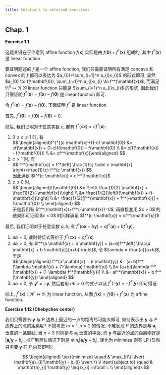 ```yaml
---
title: Solutions to selected exercises
---
```


## Chap. 1

**Exercise 1.1**

这题关键在于注意到 affine function $f(\mathbf{x})$ 实际是由 $f(\mathbf{0})+f^*(\mathbf{x})$ 组成的, 其中 $f^*(\mathbf{x})$ 是 linear function.

要证明题述的 $f$ 是一个 affine function, 我们只需要证明所有满足 concave 和 convex 的 $f$ 都可以表达为 $a_{0}+\sum_{i=1}^n a_{i}x_{i}$ 的形式即可, 显然 $a_{0} \to f(\mathbf{0}), \sum_{i=1}^n a_{i}x_{i} \to f^*(\mathbf{x})$, 而满足 $\mathfrak{R}^n \mapsto \mathfrak{R}$ 的 linear function 只能是 $\sum_{i=1}^n a_{i}x_{i}$ 的形式, 因此我们只需证明 $f^*(\mathbf{x})=f(\mathbf{x})-f(\mathbf{0})$ 是 linear function 即可.

令 $f^*(\mathbf{x})=f(\mathbf{x})-f(\mathbf{0})$, 下面证明 $f^*$ 是 linear function.

首先, $f^*(\mathbf{0})=f(\mathbf{0})-f(\mathbf{0})=0$.

然后, 我们证明对于任意实数 $c$, 都有 $f^*(c \mathbf{x})=cf^*(\mathbf{x})$:

1. $0 \leq c \leq 1$ 时, 有
   <div>
   $$ \begin{aligned}f^{*}(c \mathbf{x}+(1-c) \mathbf{0}) &= cf(\mathbf{x}) + (1-c)f(\mathbf{0}) - f(\mathbf{0}) \\ &= c[f(\mathbf{x}) - f(\mathbf{0})] \\ &= cf^*(\mathbf{x})\end{aligned} $$
   </div>
2. $c>1$ 时, 有
   <div>
   $$ f^*(\mathbf{x}) = f^*\left( \frac{1}{c} \cdot c \mathbf{x} \right)=\frac{1}{c} f^*(c \mathbf{x}) $$
   </div>
   因此满足 $f^*(c \mathbf{x}) = cf^*(\mathbf{x})$
3. $c \le 0$ 时,
   <div>
   $$ \begin{aligned}f(\mathbf{0}) &= f\left( \frac{1}{2} \mathbf{x} + \frac{1}{2}(-\mathbf{x})\right) \\ &= \frac{1}{2}\left[f(\mathbf{x}) + f(-\mathbf{x})\right] \\ &= \frac{1}{2}[f^*(\mathbf{x}) + f^*(-\mathbf{x})] + f(\mathbf{0}) \\ \end{aligned} $$
   </div>
   于是我们有 $f^*(\mathbf{x})+f^*(-\mathbf{x})=0$, 再直接套用 $c > 0$ 的结果即可证明 $c < 0$ 时同样满足 $f^*(c \mathbf{x}) = cf^*(\mathbf{x})$

最后, 我们证明对于任意实数 $a, b$, 有 $f^*(a\mathbf{x} + b\mathbf{y}) = af^*(\mathbf{x}) + bf^*(\mathbf{y})$.

1. $ab = 0$, 此时待证式等价于 $f^*(c \mathbf{x})=cf^*(\mathbf{x})$
2. $ab>0$, 有 $f^*(a \mathbf{x} + b \mathbf{y}) = (a+b)f^*\left( \frac{a \mathbf{x} + b \mathbf{y}}{a+b} \right)$, 令 $\lambda = \frac{a}{a+b}$, 于是
   <div>
   $$
   \begin{aligned}
   f^*(a \mathbf{x} + b \mathbf{y}) &= (a+b)f^*(\lambda \mathbf{x} + (1-\lambda) \mathbf{y}) \\
   &= (a+b)[\lambda f^*(\mathbf{x}) + (1-\lambda) f^*(\mathbf{y})] \\
   &= af^*(\mathbf{x}) + b f^*(\mathbf{y})
   \end{aligned}
   $$
   </div>
3. $ab < 0$, 令 $\mathbf{y}' = -\mathbf{y}$, 然后套用 $ab > 0$ 的式子以及 $f^*(-\mathbf{y}) = -f^*(\mathbf{y})$ 即可得证.

综上, $f^*(\mathbf{x}): \mathfrak{R}^n \mapsto \mathfrak{R}$ 为 linear function, 从而 $f(\mathbf{x}) = f(\mathbf{0}) + f^*(\mathbf{x})$ 为 affine function.

**Exercise 1.12 (Chebychev center)**

我们只需要令 $\mathbf{y}$ 与 $P$ 边界上最近的一点的距离尽可能大即可, 如何表示出 $\mathbf{y}$ 与 $P$ 边界上的点的距离呢? 不妨考虑 $m=1, n=2$ 的情况, 不难发现 $P$ 的边界是与 $\mathbf{a}_{i}$ 垂直的一条直线, 当 $n=3$ 时则是与 $\mathbf{a}_{i}$ 垂直的平面, 而 $\mathbf{y}$ 与最近的点的距离刚好是 $|\mathbf{a}_{i}' \mathbf{y} - b_{i}|$, 推广到高位情况下则是 $\min_{i}|\mathbf{a}_{i}'\mathbf{y}-b_{i}|$, 转化为 minimize 则有 LP (显然只需要 $\mathbf{y}$ 在 $P$ 内部即可):

$$
\begin{aligned}
\text{minimize} \quad & \max_{i}\{-\lvert \mathbf{a}_{i}'\mathbf{y} - b_{i} \rvert \} \\
\text{subject to} \quad & \mathbf{a}_{i}'\mathbf{y} \leq b_{i} ~\forall i. \\
\end{aligned}
$$
